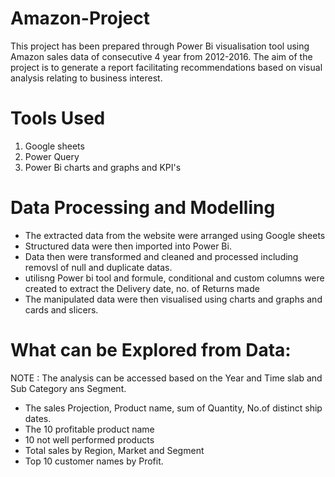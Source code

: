 # Amazon-Project
This project has been prepared through Power Bi visualisation tool using Amazon sales data of consecutive 4 year from 2012-2016. The aim of the project is to generate a report facilitating recommendations based on visual analysis relating to business interest.
# Tools Used
1. Google sheets
2. Power Query
3. Power Bi charts and graphs and KPI's
# Data Processing and Modelling
- The extracted data from the website were arranged using Google sheets
- Structured data were then imported into Power Bi.
- Data then were transformed and cleaned and processed including removsl of null and duplicate datas.
- utilisng Power bi tool and formule, conditional and custom columns were created to extract the Delivery date, no. of Returns made
- The manipulated data were then visualised using charts and graphs and cards and slicers.
# What can be Explored from Data:
NOTE : The analysis can be accessed based on the Year and Time slab and Sub Category ans Segment.

- The sales Projection, Product name, sum of Quantity, No.of distinct ship dates.
- The 10 profitable product name 
- 10 not well performed products
- Total sales by Region, Market and Segment
- Top 10 customer names by Profit.
  


